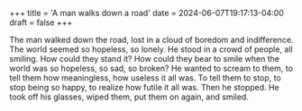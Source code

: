 +++
title = 'A man walks down a road'
date = 2024-06-07T19:17:13-04:00
draft = false
+++

The man walked down the road, lost in a cloud of boredom and indifference. The world seemed so hopeless, so lonely. He stood in a crowd of people, all smiling. How could they stand it? How could they bear to smile when the world was so hopeless, so sad, so broken? He wanted to scream to them, to tell them how meaningless, how useless it all was. To tell them to stop, to stop being so happy, to realize how futile it all was. Then he stopped. He took off his glasses, wiped them, put them on again, and smiled.
